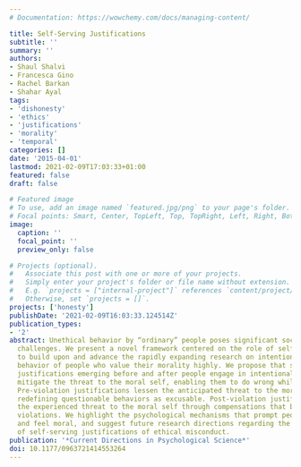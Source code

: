 ```yaml
---
# Documentation: https://wowchemy.com/docs/managing-content/

title: Self-Serving Justifications
subtitle: ''
summary: ''
authors:
- Shaul Shalvi
- Francesca Gino
- Rachel Barkan
- Shahar Ayal
tags:
- 'dishonesty'
- 'ethics'
- 'justifications'
- 'morality'
- 'temporal'
categories: []
date: '2015-04-01'
lastmod: 2021-02-09T17:03:33+01:00
featured: false
draft: false

# Featured image
# To use, add an image named `featured.jpg/png` to your page's folder.
# Focal points: Smart, Center, TopLeft, Top, TopRight, Left, Right, BottomLeft, Bottom, BottomRight.
image:
  caption: ''
  focal_point: ''
  preview_only: false

# Projects (optional).
#   Associate this post with one or more of your projects.
#   Simply enter your project's folder or file name without extension.
#   E.g. `projects = ["internal-project"]` references `content/project/deep-learning/index.md`.
#   Otherwise, set `projects = []`.
projects: ['honesty']
publishDate: '2021-02-09T16:03:33.124514Z'
publication_types:
- '2'
abstract: Unethical behavior by “ordinary” people poses significant societal and personal
  challenges. We present a novel framework centered on the role of self-serving justification
  to build upon and advance the rapidly expanding research on intentional unethical
  behavior of people who value their morality highly. We propose that self-serving
  justifications emerging before and after people engage in intentional ethical violations
  mitigate the threat to the moral self, enabling them to do wrong while feeling moral.
  Pre-violation justifications lessen the anticipated threat to the moral self by
  redefining questionable behaviors as excusable. Post-violation justifications alleviate
  the experienced threat to the moral self through compensations that balance or lessen
  violations. We highlight the psychological mechanisms that prompt people to do wrong
  and feel moral, and suggest future research directions regarding the temporal dimension
  of self-serving justifications of ethical misconduct.
publication: '*Current Directions in Psychological Science*'
doi: 10.1177/0963721414553264
---
```

